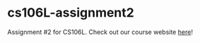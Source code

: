 # cs106L-assignment2
Assignment #2 for CS106L. Check out our course website [here](http://cs106l.stanford.edu)!
